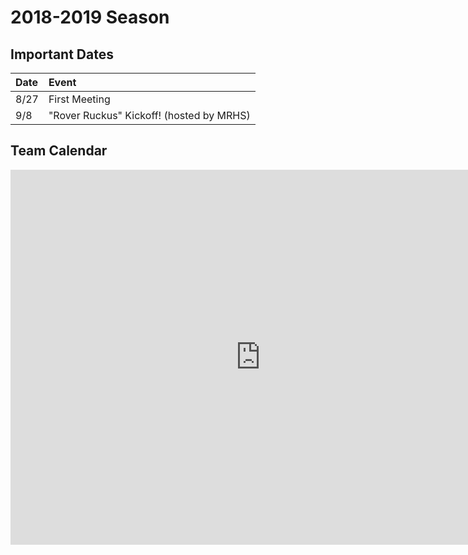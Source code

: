# 2018-2019 Season 

## Important Dates

  Date | Event 
:------|:-------
  8/27 | First Meeting
   9/8 | "Rover Ruckus" Kickoff! (hosted by MRHS) 

## Team Calendar

<iframe src="https://calendar.google.com/calendar/embed?height=600&amp;wkst=1&amp;bgcolor=%23FFFFFF&amp;src=adams12.org_ph7uf4cpamdfbeai2psbh8h1a4%40group.calendar.google.com&amp;color=%232F6309&amp;ctz=America%2FDenver" style="border-width:0" width="800" height="600" frameborder="0" scrolling="no"></iframe>

